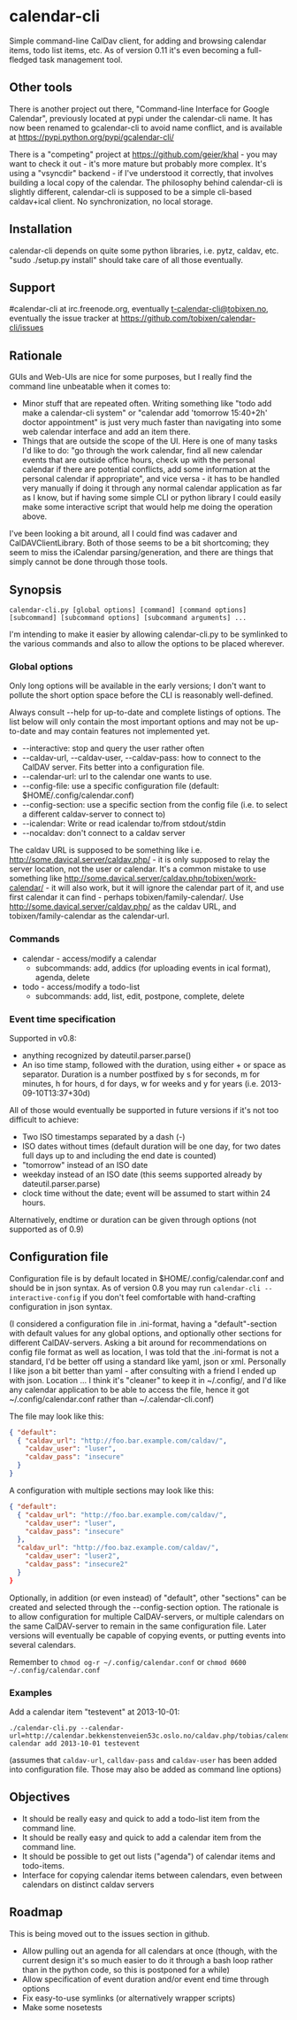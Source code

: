 calendar-cli
============

Simple command-line CalDav client, for adding and browsing calendar items, todo list items, etc.  As of version 0.11 it's even becoming a full-fledged task management tool.

Other tools
-----------

There is another project out there, "Command-line Interface for Google Calendar", previously located at pypi under the calendar-cli name.  It has now been renamed to gcalendar-cli to avoid name conflict, and is available at https://pypi.python.org/pypi/gcalendar-cli/

There is a "competing" project at https://github.com/geier/khal - you may want to check it out - it's more mature but probably more complex.  It's using a "vsyncdir" backend - if I've understood it correctly, that involves building a local copy of the calendar.  The philosophy behind calendar-cli is slightly different, calendar-cli is supposed to be a simple cli-based caldav+ical client.  No synchronization, no local storage.

Installation
------------
calendar-cli depends on quite some python libraries, i.e. pytz, caldav, etc.  "sudo ./setup.py install" should take care of all those eventually.

Support
-------

\#calendar-cli at irc.freenode.org, eventually t-calendar-cli@tobixen.no, eventually the issue tracker at https://github.com/tobixen/calendar-cli/issues

Rationale
---------

GUIs and Web-UIs are nice for some purposes, but I really find the command line unbeatable when it comes to:

* Minor stuff that are repeated often.  Writing something like "todo add make a calendar-cli system" or "calendar add 'tomorrow 15:40+2h' doctor appointment" is just very much faster than navigating into some web calendar interface and add an item there.
* Things that are outside the scope of the UI.  Here is one of many tasks I'd like to do: "go through the work calendar, find all new calendar events that are outside office hours, check up with the personal calendar if there are potential conflicts, add some information at the personal calendar if appropriate", and vice versa - it has to be handled very manually if doing it through any normal calendar application as far as I know, but if having some simple CLI or python library I could easily make some interactive script that would help me doing the operation above.

I've been looking a bit around, all I could find was cadaver and CalDAVClientLibrary.  Both of those seems to be a bit shortcoming; they seem to miss the iCalendar parsing/generation, and there are things that simply cannot be done through those tools.

Synopsis
--------

    calendar-cli.py [global options] [command] [command options] [subcommand] [subcommand options] [subcommand arguments] ...

I'm intending to make it easier by allowing calendar-cli.py to be symlinked to the various commands and also to allow the options to be placed wherever.

### Global options

Only long options will be available in the early versions; I don't
want to pollute the short option space before the CLI is reasonably
well-defined.

Always consult --help for up-to-date and complete listings of options.
The list below will only contain the most important options and may
not be up-to-date and may contain features not implemented yet.

* --interactive: stop and query the user rather often
* --caldav-url, --caldav-user, --caldav-pass: how to connect to the CalDAV server.  Fits better into a configuration file.
* --calendar-url: url to the calendar one wants to use.
* --config-file: use a specific configuration file (default: $HOME/.config/calendar.conf)
* --config-section: use a specific section from the config file (i.e. to select a different caldav-server to connect to)
* --icalendar: Write or read icalendar to/from stdout/stdin
* --nocaldav: don't connect to a caldav server

The caldav URL is supposed to be something like i.e. http://some.davical.server/caldav.php/ - it is only supposed to relay the server location, not the user or calendar.  It's a common mistake to use something like http://some.davical.server/caldav.php/tobixen/work-calendar/ - it will also work, but it will ignore the calendar part of it, and use first calendar it can find - perhaps tobixen/family-calendar/.  Use http://some.davical.server/caldav.php/ as the caldav URL, and tobixen/family-calendar as the calendar-url.

### Commands

* calendar - access/modify a calendar
    * subcommands: add, addics (for uploading events in ical format), agenda, delete
* todo - access/modify a todo-list
    * subcommands: add, list, edit, postpone, complete, delete

### Event time specification

Supported in v0.8:

* anything recognized by dateutil.parser.parse()
* An iso time stamp, followed with the duration, using either + or space as separator.  Duration is a number postfixed by s for seconds, m for minutes, h for hours, d for days, w for weeks and y for years (i.e. 2013-09-10T13:37+30d)

All of those would eventually be supported in future versions if it's not too difficult to achieve:

* Two ISO timestamps separated by a dash (-)
* ISO dates without times (default duration will be one day, for two dates full days up to and including the end date is counted)
* "tomorrow" instead of an ISO date
* weekday instead of an ISO date (this seems supported already by dateutil.parser.parse)
* clock time without the date; event will be assumed to start within 24 hours.

Alternatively, endtime or duration can be given through options (not supported as of 0.9)

Configuration file
------------------

Configuration file is by default located in $HOME/.config/calendar.conf and should be in json syntax.  As of version 0.8 you may run `calendar-cli --interactive-config` if you don't feel comfortable with hand-crafting configuration in json syntax.

(I considered a configuration file in .ini-format, having a "default"-section with default values for any global options, and optionally other sections for different CalDAV-servers.  Asking a bit around for recommendations on config file format as well as location, I was told that the .ini-format is not a standard, I'd be better off using a standard like yaml, json or xml.  Personally I like json a bit better than yaml - after consulting with a friend I ended up with json.  Location ... I think it's "cleaner" to keep it in ~/.config/, and I'd like any calendar application to be able to access the file, hence it got ~/.config/calendar.conf rather than ~/.calendar-cli.conf)

The file may look like this:

```json
{ "default":
  { "caldav_url": "http://foo.bar.example.com/caldav/",
    "caldav_user": "luser",
    "caldav_pass": "insecure"
  }
}
```
A configuration with multiple sections may look like this:

```json
{ "default":
  { "caldav_url": "http://foo.bar.example.com/caldav/",
    "caldav_user": "luser",
    "caldav_pass": "insecure"
  },
  "caldav_url": "http://foo.baz.example.com/caldav/",
    "caldav_user": "luser2",
    "caldav_pass": "insecure2"
  }
}
```

Optionally, in addition (or even instead) of "default", other "sections" can be created and selected through the --config-section option.  The rationale is to allow configuration for multiple CalDAV-servers, or multiple calendars on the same CalDAV-server to remain in the same configuration file.  Later versions will eventually be capable of copying events, or putting events into several calendars.

Remember to `chmod og-r ~/.config/calendar.conf` or `chmod 0600 ~/.config/calendar.conf`

### Examples

Add a calendar item "testevent" at 2013-10-01:

    ./calendar-cli.py --calendar-url=http://calendar.bekkenstenveien53c.oslo.no/caldav.php/tobias/calendar/ calendar add 2013-10-01 testevent

(assumes that `caldav-url`, `calldav-pass` and `caldav-user` has been added into configuration file.  Those may also be added as command line options)

Objectives
----------

* It should be really easy and quick to add a todo-list item from the command line.
* It should be really easy and quick to add a calendar item from the command line.
* It should be possible to get out lists ("agenda") of calendar items and todo-items.
* Interface for copying calendar items between calendars, even between calendars on distinct caldav servers

Roadmap
-------
This is being moved out to the issues section in github.

* Allow pulling out an agenda for all calendars at once (though, with the current design it's so much easier to do it through a bash loop rather than in the python code, so this is postponed for a while)
* Allow specification of event duration and/or event end time through options
* Fix easy-to-use symlinks (or alternatively wrapper scripts)
* Make some nosetests
